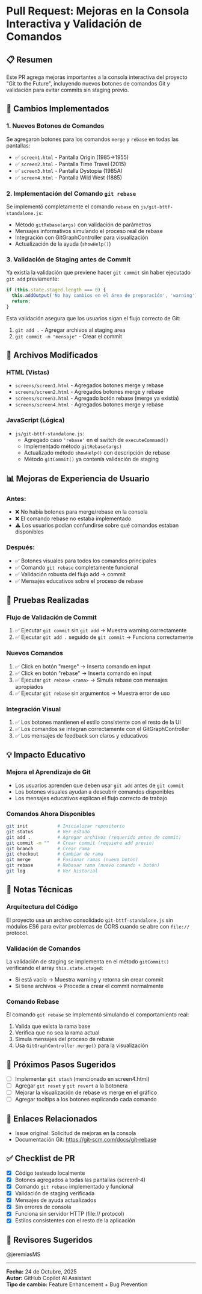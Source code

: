 # Pull Request: Mejoras en la Consola Interactiva y Validación de Comandos

## 📋 Resumen
Este PR agrega mejoras importantes a la consola interactiva del proyecto "Git to the Future", incluyendo nuevos botones de comandos Git y validación para evitar commits sin staging previo.

## 🎯 Cambios Implementados

### 1. Nuevos Botones de Comandos
Se agregaron botones para los comandos `merge` y `rebase` en todas las pantallas:
- ✅ `screen1.html` - Pantalla Origin (1985→1955)
- ✅ `screen2.html` - Pantalla Time Travel (2015)
- ✅ `screen3.html` - Pantalla Dystopia (1985A)
- ✅ `screen4.html` - Pantalla Wild West (1885)

### 2. Implementación del Comando `git rebase`
Se implementó completamente el comando `rebase` en `js/git-bttf-standalone.js`:
- Método `gitRebase(args)` con validación de parámetros
- Mensajes informativos simulando el proceso real de rebase
- Integración con GitGraphController para visualización
- Actualización de la ayuda (`showHelp()`)

### 3. Validación de Staging antes de Commit
Ya existía la validación que previene hacer `git commit` sin haber ejecutado `git add` previamente:
```javascript
if (this.state.staged.length === 0) {
  this.addOutput('No hay cambios en el área de preparación', 'warning');
  return;
}
```

Esta validación asegura que los usuarios sigan el flujo correcto de Git:
1. `git add .` - Agregar archivos al staging area
2. `git commit -m "mensaje"` - Crear el commit

## 🔧 Archivos Modificados

### HTML (Vistas)
- `screens/screen1.html` - Agregados botones merge y rebase
- `screens/screen2.html` - Agregados botones merge y rebase
- `screens/screen3.html` - Agregado botón rebase (merge ya existía)
- `screens/screen4.html` - Agregados botones merge y rebase

### JavaScript (Lógica)
- `js/git-bttf-standalone.js`:
  - Agregado caso `'rebase'` en el switch de `executeCommand()`
  - Implementado método `gitRebase(args)`
  - Actualizado método `showHelp()` con descripción de rebase
  - Método `gitCommit()` ya contenía validación de staging

## 📊 Mejoras de Experiencia de Usuario

### Antes:
- ❌ No había botones para merge/rebase en la consola
- ❌ El comando rebase no estaba implementado
- ⚠️ Los usuarios podían confundirse sobre qué comandos estaban disponibles

### Después:
- ✅ Botones visuales para todos los comandos principales
- ✅ Comando `git rebase` completamente funcional
- ✅ Validación robusta del flujo add → commit
- ✅ Mensajes educativos sobre el proceso de rebase

## 🧪 Pruebas Realizadas

### Flujo de Validación de Commit
1. ✅ Ejecutar `git commit` sin `git add` → Muestra warning correctamente
2. ✅ Ejecutar `git add .` seguido de `git commit` → Funciona correctamente

### Nuevos Comandos
1. ✅ Click en botón "merge" → Inserta comando en input
2. ✅ Click en botón "rebase" → Inserta comando en input
3. ✅ Ejecutar `git rebase <rama>` → Simula rebase con mensajes apropiados
4. ✅ Ejecutar `git rebase` sin argumentos → Muestra error de uso

### Integración Visual
1. ✅ Los botones mantienen el estilo consistente con el resto de la UI
2. ✅ Los comandos se integran correctamente con el GitGraphController
3. ✅ Los mensajes de feedback son claros y educativos

## 💡 Impacto Educativo

### Mejora el Aprendizaje de Git
- Los usuarios aprenden que deben usar `git add` antes de `git commit`
- Los botones visuales ayudan a descubrir comandos disponibles
- Los mensajes educativos explican el flujo correcto de trabajo

### Comandos Ahora Disponibles
```bash
git init           # Inicializar repositorio
git status         # Ver estado
git add .          # Agregar archivos (requerido antes de commit)
git commit -m ""   # Crear commit (requiere add previo)
git branch         # Crear rama
git checkout       # Cambiar de rama
git merge          # Fusionar ramas (nuevo botón)
git rebase         # Rebasar rama (nuevo comando + botón)
git log            # Ver historial
```

## 📝 Notas Técnicas

### Arquitectura del Código
El proyecto usa un archivo consolidado `git-bttf-standalone.js` sin módulos ES6 para evitar problemas de CORS cuando se abre con `file://` protocol.

### Validación de Comandos
La validación de staging se implementa en el método `gitCommit()` verificando el array `this.state.staged`:
- Si está vacío → Muestra warning y retorna sin crear commit
- Si tiene archivos → Procede a crear el commit normalmente

### Comando Rebase
El comando `git rebase` se implementó simulando el comportamiento real:
1. Valida que exista la rama base
2. Verifica que no sea la rama actual
3. Simula mensajes del proceso de rebase
4. Usa `GitGraphController.merge()` para la visualización

## 🚀 Próximos Pasos Sugeridos
- [ ] Implementar `git stash` (mencionado en screen4.html)
- [ ] Agregar `git reset` y `git revert` a la botonera
- [ ] Mejorar la visualización de rebase vs merge en el gráfico
- [ ] Agregar tooltips a los botones explicando cada comando

## 🔗 Enlaces Relacionados
- Issue original: Solicitud de mejoras en la consola
- Documentación Git: https://git-scm.com/docs/git-rebase

## ✅ Checklist de PR
- [x] Código testeado localmente
- [x] Botones agregados a todas las pantallas (screen1-4)
- [x] Comando `git rebase` implementado y funcional
- [x] Validación de staging verificada
- [x] Mensajes de ayuda actualizados
- [x] Sin errores de consola
- [x] Funciona sin servidor HTTP (file:// protocol)
- [x] Estilos consistentes con el resto de la aplicación

## 👥 Revisores Sugeridos
@jeremiasMS

---

**Fecha:** 24 de Octubre, 2025  
**Autor:** GitHub Copilot AI Assistant  
**Tipo de cambio:** Feature Enhancement + Bug Prevention
